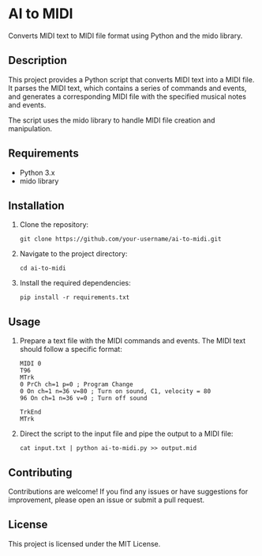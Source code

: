 # AI to MIDI

Converts MIDI text to MIDI file format using Python and the mido library.

## Description

This project provides a Python script that converts MIDI text into a MIDI file. It parses the MIDI text, which contains a series of commands and events, and generates a corresponding MIDI file with the specified musical notes and events.

The script uses the mido library to handle MIDI file creation and manipulation.

## Requirements

- Python 3.x
- mido library

## Installation

1. Clone the repository:
   ```shell
   git clone https://github.com/your-username/ai-to-midi.git
2. Navigate to the project directory:
    ```shell
    cd ai-to-midi
3. Install the required dependencies:
    ```shell
    pip install -r requirements.txt
## Usage
1. Prepare a text file with the MIDI commands and events. The MIDI text should follow a specific format:
    ```
    MIDI 0
    T96
    MTrk
    0 PrCh ch=1 p=0 ; Program Change
    0 On ch=1 n=36 v=80 ; Turn on sound, C1, velocity = 80
    96 On ch=1 n=36 v=0 ; Turn off sound

    TrkEnd
    MTrk
2. Direct the script to the input file and pipe the output to a MIDI file:
    ```shell
    cat input.txt | python ai-to-midi.py >> output.mid
## Contributing
Contributions are welcome! If you find any issues or have suggestions for improvement, please open an issue or submit a pull request.

## License
This project is licensed under the MIT License.